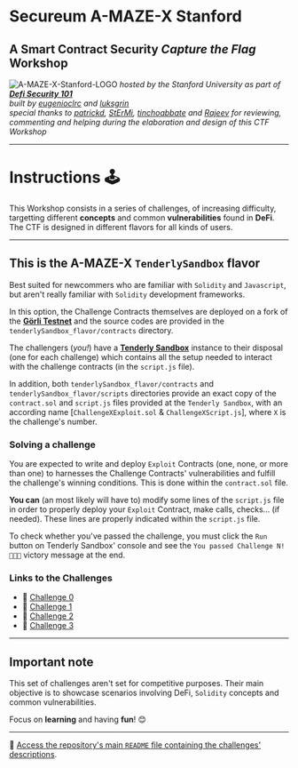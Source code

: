 # **Secureum A-MAZE-X Stanford**
## **A Smart Contract Security *Capture the Flag* Workshop**

![A-MAZE-X-Stanford-LOGO](https://github.com/eugenioclrc/DeFi-Security-Summit-Stanford/blob/master/img/A-MAZE-X-Stanford.png)
*hosted by the Stanford University as part of **[Defi Security 101](https://defisecuritysummit.org/defi-security-101/)***\
*built by [eugenioclrc](https://github.com/eugenioclrc) and [luksgrin](https://github.com/luksgrin)*\
*special thanks to [patrickd](https://github.com/patrickd-), [StErMi](https://github.com/StErMi), [tinchoabbate](https://github.com/tinchoabbate) and [Rajeev](https://twitter.com/0xrajeev) for reviewing, commenting and helping during the elaboration and design of this CTF Workshop*

-----------------------------

# **Instructions** 🕹️

This Workshop consists in a series of challenges, of increasing difficulty, targetting different **concepts** and common **vulnerabilities** found in **DeFi**. The CTF is designed in different flavors for all kinds of users.

-----------------------------

## **This is the A-MAZE-X `TenderlySandbox` flavor**

Best suited for newcommers who are familiar with `Solidity` and `Javascript`, but aren't really familiar with `Solidity` development frameworks.

In this option, the Challenge Contracts themselves are deployed on a fork of the **[Görli Testnet](https://goerli.net/)** and the source codes are provided in the `tenderlySandbox_flavor/contracts` directory.

The challengers (*you!*) have a **[Tenderly Sandbox](https://docs.tenderly.co/tenderly-sandbox)** instance to their disposal (one for each challenge) which contains all the setup needed to interact with the challenge contracts (in the `script.js` file).

In addition, both `tenderlySandbox_flavor/contracts` and `tenderlySandbox_flavor/scripts` directories provide an exact copy of the `contract.sol` and `script.js` files provided at the `Tenderly Sandbox`, with an according name [`ChallengeXExploit.sol` & `ChallengeXScript.js`], where `X` is the challenge's number.

### **Solving a challenge**

You are expected to write and deploy `Exploit` Contracts (one, none, or more than one) to harnesses the Challenge Contracts' vulnerabilities and fulfill the challenge's winning conditions. This is done within the `contract.sol` file.

**You can** (an most likely will have to) modify some lines of the `script.js` file in order to properly deploy your `Exploit` Contract, make calls, checks... (if needed). These lines are properly indicated within the `script.js` file.

To check whether you've passed the challenge, you must click the `Run` button on Tenderly Sandbox' console and see the `You passed Challenge N! 🎉🎉🎉` victory message at the end.

### **Links to the Challenges**

- 🔗 [Challenge 0](https://sandbox.tenderly.co/luksgrin/challenge-0-secureum-a-maze-x-stanford-2022)
- 🔗 [Challenge 1](https://sandbox.tenderly.co/luksgrin/challenge-1-secureum-a-maze-x-stanford-2022)
- 🔗 [Challenge 2](https://sandbox.tenderly.co/luksgrin/challenge-2-secureum-a-maze-x-stanford-2022)
- 🔗 [Challenge 3](https://sandbox.tenderly.co/luksgrin/challenge-3-secureum-a-maze-x-stanford-2022)

----------

## Important note

This set of challenges aren't set for competitive purposes. Their main objective is to showcase scenarios involving DeFi, `Solidity` concepts and common vulnerabilities.

Focus on **learning** and having **fun**! 😊

------------------------------

🔗 [Access the repository's main `README` file containing the challenges' descriptions](https://github.com/eugenioclrc/DeFi-Security-Summit-Stanford/tree/master/).